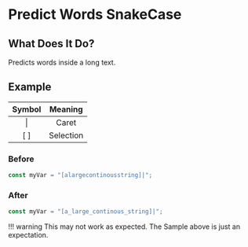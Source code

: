 # Predict Words SnakeCase

## What Does It Do?

Predicts words inside a long text.

## Example

| Symbol |  Meaning  |
|:------:|:---------:|
| &vert; |   Caret   |
|  [ ]   | Selection |

### Before

```javascript
const myVar = "[alargecontinousstring]|";
```

### After

```javascript
const myVar = "[a_large_continous_string]|";
```

[//]: # (@formatter:off)
!!! warning
    This may not work as expected.
    The Sample above is just an expectation.
